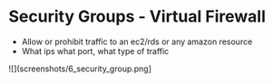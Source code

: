 # Security Groups - Virtual Firewall
-	Allow or prohibit traffic to an ec2/rds or any amazon resource
-	What ips what port, what type of traffic


![](screenshots/6_security_group.png]
